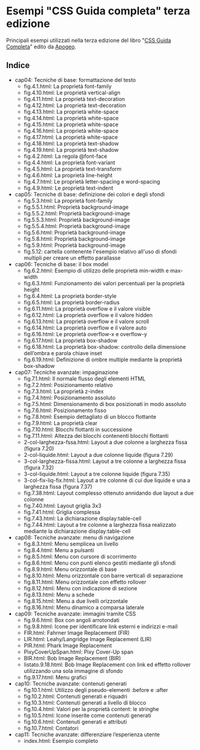 Esempi "CSS Guida completa" terza edizione
==========================================
 
Principali esempi utilizzati nella terza edizione del libro "[CSS Guida Completa](http://www.cssguidacompleta.com)" edito da [Apogeo](http://www.apogeonline.com/libri/catalogo).

Indice
------

* cap04: Tecniche di base: formattazione del testo 
    * fig.4.1.html: La proprietà font-family 
    * fig.4.10.html: Le proprietà vertical-align 
    * fig.4.11.html: La proprietà text-decoration 
    * fig.4.12.html: La proprietà text-decoration 
    * fig.4.13.html: La proprietà white-space 
    * fig.4.14.html: La proprietà white-space 
    * fig.4.15.html: La proprietà white-space 
    * fig.4.16.html: La proprietà white-space 
    * fig.4.17.html: La proprietà white-space 
    * fig.4.18.html: La proprietà text-shadow 
    * fig.4.19.html: La proprietà text-shadow 
    * fig.4.2.html: La regola @font-face 
    * fig.4.4.html: La proprietà font-variant 
    * fig.4.5.html: La proprietà text-transform 
    * fig.4.6.html: La proprietà line-height 
    * fig.4.7.html: Le proprietà letter-spacing e word-spacing 
    * fig.4.9.html: Le proprietà text-indent 
* cap05: Tecniche di base: definizione dei colori e degli sfondi
    * fig.5.3.html: La proprietà font-family
    * fig.5.5.1.html: Proprietà background-image
    * fig.5.5.2.html: Proprietà background-image
    * fig.5.5.3.html: Proprietà background-image
    * fig.5.5.4.html: Proprietà background-image
    * fig.5.6.html: Proprietà background-image
    * fig.5.8.html: Proprietà background-image
    * fig.5.9.html: Proprietà background-image
    * fig.5.12: cartella contenente l'esempio relativo all'uso di sfondi multipli per creare un effetto parallasse
* cap06: Tecniche di base: il box model 
    * fig.6.2.html: Esempio di utilizzo delle proprietà min-width e max-width
    * fig.6.3.html: Funzionamento dei valori percentuali per la proprietà height
    * fig.6.4.html: La proprietà border-style
    * fig.6.5.html: La proprietà border-radius
    * fig.6.11.html: La proprietà overflow e il valore visible
    * fig.6.12.html: La proprietà overflow e il valore hidden
    * fig.6.13.html: La proprietà overflow e il valore scroll
    * fig.6.14.html: La proprietà overflow e il valore auto
    * fig.6.16.html: Le proprietà overflow-x e overflow-y
    * fig.6.17.html: La proprietà box-shadow
    * fig.6.18.html: La proprietà box-shadow: controllo della dimensione dell’ombra e parola chiave inset
    * fig.6.19.html: Definizione di ombre multiple mediante la proprietà box-shadow 
* cap07: Tecniche avanzate: impaginazione
    * fig.7.1.html: Il normale flusso degli elementi HTML 
    * fig.7.2.html: Posizionamento relativo
    * fig.7.3.html: La proprietà z-index
    * fig.7.4.html: Posizionamento assoluto
    * fig.7.5.html: Dimensionamento di box posizionati in modo assoluto
    * fig.7.6.html: Posizionamento fisso
    * fig.7.8.html: Esempio dettagliato di un blocco flottante
    * fig.7.9.html: La proprietà clear
    * fig.7.10.html: Blocchi flottanti in successione
    * fig.7.11.html: Altezza dei blocchi contenenti blocchi flottanti
    * 2-col-larghezza-fssa.html: Layout a due colonne a larghezza fissa (figura 7.20)
    * 2-col-liquide.html: Layout a due colonne liquide (figura 7.29)
    * 3-col-larghezza-fissa.html: Layout a tre colonne a larghezza fissa (figura 7.32)
    * 3-col-liquide.html: Layout a tre colonne liquide (figura 7.35)
    * 3-col-fix-liq-fix.html: Layout a tre colonne di cui due liquide e una a larghezza fissa (figura 7.37)
    * fig.7.38.html: Layout complesso ottenuto annidando due layout a due colonne
    * fig.7.40.html: Layout griglia 3x3
    * fig.7.41.html: Griglia complessa
    * fig.7.43.html: La dichiarazione display:table-cell
    * fig.7.44.html: Layout a tre colonne a larghezza fissa realizzato mediante la dichiarazione display:table-cell
* cap08: Tecniche avanzate: menu di navigazione
    * fig.8.3.html: Menu semplicea un livello
    * fig.8.4.html: Menu a pulsanti
    * fig.8.5.html: Menu con cursore di scorrimento
    * fig.8.6.html: Menu con punti elenco gestiti mediante gli sfondi
    * fig.8.9.html: Menu orizzontale di base 
    * fig.8.10.html: Menu orizzontale con barre verticali di separazione
    * fig.8.11.html: Menu orizzontale con effetto rollover
    * fig.8.12.html: Menu con indicazione di sezione 
    * fig.8.13.html: Menu a schede 
    * fig.8.15.html: Menu a due livelli orizzontale 
    * fig.8.16.html: Menu dinamico a comparsa laterale 
* cap09: Tecniche avanzate: immagini tramite CSS
    * fig.9.6.html: Box con angoli arrotondati
    * fig.9.8.html: Icone per identificare link esterni e indirizzi e-mail
    * FIR.html: Fahrner Image Replacement (FIR)
    * LIR.html: Leahy/Langridge Image Replacement (LIR) 
    * PIR.html: Phark Image Replacement
    * PixyCoverUpSpan.html: Pixy Cover-Up span 
    * BIR.html: Bob Image Replacement (BIR)
    * listato.9.18.html: Bob Image Replacement con link ed effetto rollover utilizzando una sola immagine di sfondo
    * fig.9.17.html: Menu grafici
* cap10: Tecniche avanzate: contenuti generati
    * fig.10.1.html: Utilizzo degli pseudo-elementi :before e :after
    * fig.10.2.html: Contenuti generati e riquadri 
    * fig.10.3.html: Contenuti generati a livello di blocco
    * fig.10.4.html: Valori per la proprietà content: le stringhe
    * fig.10.5.html: Icone inserite come contenuti generati
    * fig.10.6.html: Contenuti generati e attributi
    * fig.10.7.html: Contatori
* cap11: Tecniche avanzate: differenziare l’esperienza utente
    * index.html: Esempio completo
